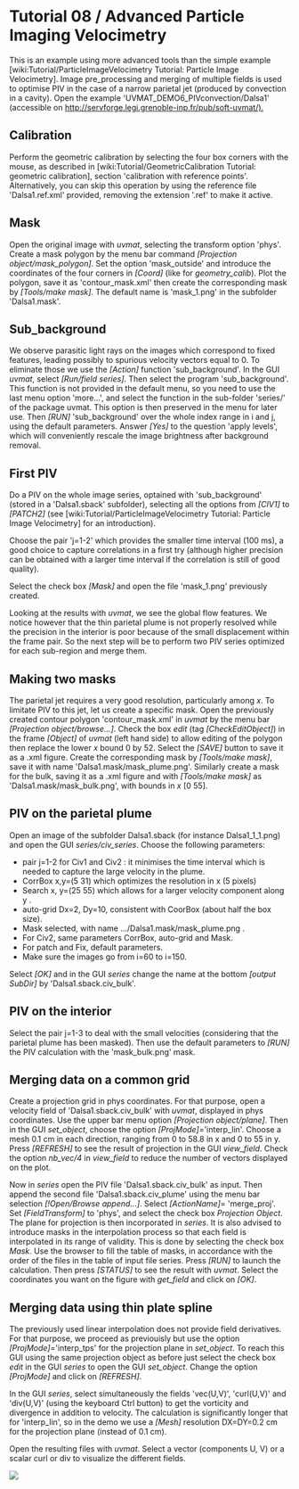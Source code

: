 # Tutorial 08 / Advanced Particle Imaging Velocimetry

This is an example using more advanced tools than the simple example [wiki:Tutorial/ParticleImageVelocimetry Tutorial: Particle Image Velocimetry].
Image pre_processing and merging of multiple fields is used to optimise PIV in the case of a narrow parietal jet (produced by convection in a cavity).
Open the example 'UVMAT_DEMO6_PIVconvection/Dalsa1' (accessible on <http://servforge.legi.grenoble-inp.fr/pub/soft-uvmat/).>


## Calibration
Perform the geometric calibration by selecting the four box corners with the mouse, as described in [wiki:Tutorial/GeometricCalibration Tutorial: geometric calibration], section 'calibration with reference points'.
Alternatively, you can skip this operation by using the reference file 'Dalsa1.ref.xml' provided, removing the extension '.ref' to make it active.


## Mask
Open the original image with *uvmat*, selecting the transform option 'phys'.
Create a mask polygon by the menu bar command *[Projection object/mask_polygon]*.
Set the option 'mask_outside' and introduce the coordinates of the four corners in *[Coord]* (like for *geometry_calib*).
Plot the polygon, save it as 'contour_mask.xml' then create the corresponding mask by *[Tools/make mask]*.
The default name is 'mask_1.png' in the subfolder 'Dalsa1.mask'.


## Sub_background

We observe parasitic light rays on the images which correspond to fixed features, leading possibly to spurious velocity vectors equal to 0.
To eliminate those we use the *[Action]* function 'sub_background'.
In the GUI *uvmat*, select *[Run/field series]*.
Then select the program 'sub_background'.
This function is not provided in the default menu, so you need to use the last menu option 'more...', and select the function in the sub-folder 'series/' of the package uvmat.
This option is then preserved in the menu for later use.
Then *[RUN]* 'sub_background' over the whole index range in i and j, using the default parameters.
Answer *[Yes]* to the question 'apply levels', which will conveniently rescale the image brightness after background removal.

## First PIV

Do a PIV on the whole image series, optained with 'sub_background' (stored in a 'Dalsa1.sback' subfolder), selecting all the options from *[CIV1]* to *[PATCH2]* (see [wiki:Tutorial/ParticleImageVelocimetry Tutorial: Particle Image Velocimetry] for an introduction).

Choose the pair 'j=1-2' which provides the smaller time interval (100 ms), a good choice to capture correlations in a first try (although higher precision can be obtained with a larger time interval if the correlation is still of good quality).

Select the check box *[Mask]* and open the file 'mask_1.png' previously created.

Looking at the results with *uvmat*, we see the global flow features.
We notice however that the thin parietal plume is not properly resolved while the precision in the interior is poor because of the small displacement within the frame pair.
So the next step will be to perform two PIV series optimized for each sub-region and merge them.


## Making two masks

The parietal jet requires a very good resolution, particularly among _x_.
To limitate PIV to this jet, let us create a specific mask.
Open the previously created contour polygon 'contour_mask.xml' in *uvmat* by the menu bar *[Projection object/browse...]*.
Check the box *edit* (tag *[CheckEditObject]*) in the frame *[Object]* of *uvmat* (left hand side) to allow editing of the polygon then replace the lower _x_ bound 0 by 52.
Select the *[SAVE]* button to save it as a .xml figure.
Create the corresponding mask by *[Tools/make mask]*, save it with name 'Dalsa1.mask/mask_plume.png'.
Similarly create a mask for the bulk, saving it as a .xml figure and with *[Tools/make mask]* as 'Dalsa1.mask/mask_bulk.png', with bounds in _x_ [0 55].


## PIV on the parietal plume

Open an image of the subfolder Dalsa1.sback (for instance Dalsa1_1_1.png) and open the GUI *series/civ_series*.
Choose the following parameters:

* pair j=1-2 for Civ1 and Civ2 : it minimises the time interval which is needed to capture the large velocity in the plume.
* CorrBox x,y=(5 31) which optimizes the resolution in x (5 pixels)
* Search x, y=(25 55) which allows for a larger velocity component along y .
* auto-grid Dx=2, Dy=10, consistent with CoorBox (about half the box size).
* Mask selected, with name .../Dalsa1.mask/mask_plume.png .
* For Civ2, same parameters CorrBox, auto-grid and Mask.
* For patch and Fix, default parameters.
* Make sure the images go from i=60 to i=150.

Select *[OK]* and in the GUI *series* change the name at the bottom *[output SubDir]* by 'Dalsa1.sback.civ_bulk'.


## PIV on the interior

Select the pair j=1-3 to deal with the small velocities (considering that the parietal plume has been masked).
Then use the default parameters to *[RUN]* the PIV calculation with the 'mask_bulk.png' mask.


## Merging data on a common grid

Create a projection grid in phys coordinates.
For that purpose, open a velocity field of 'Dalsa1.sback.civ_bulk' with *uvmat*, displayed in phys coordinates.
Use the upper bar menu option *[Projection object/plane]*.
Then in the GUI *set_object*, choose the option *[ProjMode]=*'interp_lin'.
Choose a mesh 0.1 cm in each direction, ranging from 0 to 58.8 in x and 0 to 55 in y.
Press *[REFRESH]* to see the result of projection in the GUI *view_field*.
Check the option *nb_vec/4* in *view_field* to reduce the number of vectors displayed on the plot.

Now in *series* open the PIV file 'Dalsa1.sback.civ_bulk' as input.
Then append the second file 'Dalsa1.sback.civ_plume' using the menu bar selection *[!Open/Browse append...]*.
Select *[ActionName]*= 'merge_proj'.
Set *[FieldTransform]* to 'phys', and select the check box *Projection Object*.
The plane for projection is then incorporated in *series*.
It is also advised to introduce masks in the interpolation process so that each field is interpolated in its range of validity.
This is done by selecting the check box *Mask*.
Use the browser to fill the table of masks, in accordance with the order of the files in the table of input file series.
Press *[RUN]* to launch the calculation.
Then press *[STATUS]* to see the result with *uvmat*.
Select the coordinates you want on the figure with *get_field* and click on *[OK]*.


## Merging data using thin plate spline

The previously used linear interpolation does not provide field derivatives.
For that purpose, we proceed as previouisly but use the option *[ProjMode]=*'interp_tps' for the projection plane in *set_object*.
To reach this GUI using the same projection object as before just select the check box *edit* in the GUI *series* to open the GUI *set_object*.
Change the option *[ProjMode]* and click on *[REFRESH]*.

In the GUI *series*, select simultaneously the fields 'vec(U,V)', 'curl(U,V)' and 'div(U,V)' (using the keyboard Ctrl button) to get the vorticity and divergence in addition to velocity.
The calculation is significantly longer that for 'interp_lin', so in the demo we use a *[Mesh]* resolution DX=DY=0.2 cm for the projection plane (instead of 0.1 cm).

Open the resulting files with *uvmat*.
Select a vector (components U, V) or a scalar curl or div to visualize the different fields.

![](08-merging-data-using-tps.png)
